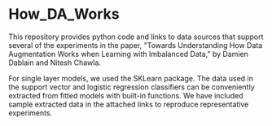 # How_DA_Works
This repository provides python code and links to data sources that support several of the experiments in the paper, "Towards Understanding How Data Augmentation Works when Learning with Imbalanced Data," by Damien Dablain and Nitesh Chawla.

For single layer models, we used the SKLearn package. The data used in the support vector and logistic regression classifiers can be conveniently extracted from fitted models with built-in functions. We have included sample extracted data in the attached links to reproduce representative experiments.

